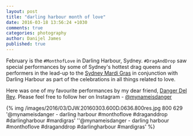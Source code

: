 ```yaml
---
layout: post
title: "darling harbour month of love"
date: 2016-03-18 13:56:24 +1030
comments: true
categories: photography
author: Danijel James
published: true
---
```

February is the `#MonthofLove` in Darling Harbour, Sydney. `#DragAndDrop` saw special performances by some of Sydney's hottest drag queens and performers in the lead-up to the [Sydney Mardi Gras](http://www.mardigras.org.au/) in conjunction with Darling Harbour as part of the celebrations in all things related to love.

Here was one of my favourite performances by my dear friend, [Danger Del Rey](https://instagram.com/mynameisdanger). Please feel free to follow her on Instagram - [@mynameisdanger](https://instagram.com/mynameisdanger)

{% img /images/2016/03/DJW.20160303.600D.0636.800res.jpg 800 629 '@mynameisdanger - darling harbour #monthoflove #draganddrop #darlingharbour #mardigras' ''@mynameisdanger - darling harbour #monthoflove #draganddrop #darlingharbour #mardigras' %}
